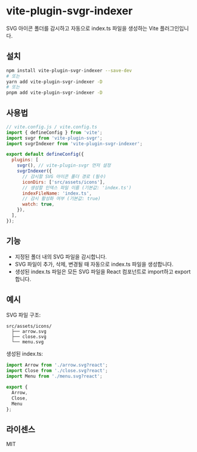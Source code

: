 # vite-plugin-svgr-indexer

SVG 아이콘 폴더를 감시하고 자동으로 index.ts 파일을 생성하는 Vite 플러그인입니다.

## 설치

```bash
npm install vite-plugin-svgr-indexer --save-dev
# 또는
yarn add vite-plugin-svgr-indexer -D
# 또는
pnpm add vite-plugin-svgr-indexer -D
```

## 사용법

```js
// vite.config.js / vite.config.ts
import { defineConfig } from 'vite';
import svgr from 'vite-plugin-svgr';
import svgrIndexer from 'vite-plugin-svgr-indexer';

export default defineConfig({
  plugins: [
    svgr(), // vite-plugin-svgr 먼저 설정
    svgrIndexer({
      // 감시할 SVG 아이콘 폴더 경로 (필수)
      iconDirs: ['src/assets/icons'],
      // 생성할 인덱스 파일 이름 (기본값: 'index.ts')
      indexFileName: 'index.ts',
      // 감시 활성화 여부 (기본값: true)
      watch: true,
    }),
  ],
});
```

## 기능

- 지정된 폴더 내의 SVG 파일을 감시합니다.
- SVG 파일이 추가, 삭제, 변경될 때 자동으로 index.ts 파일을 생성합니다.
- 생성된 index.ts 파일은 모든 SVG 파일을 React 컴포넌트로 import하고 export합니다.

## 예시

SVG 파일 구조:
```
src/assets/icons/
  ├── arrow.svg
  ├── close.svg
  └── menu.svg
```

생성된 index.ts:
```typescript
import Arrow from './arrow.svg?react';
import Close from './close.svg?react';
import Menu from './menu.svg?react';

export {
  Arrow,
  Close,
  Menu
};
```

## 라이센스

MIT 